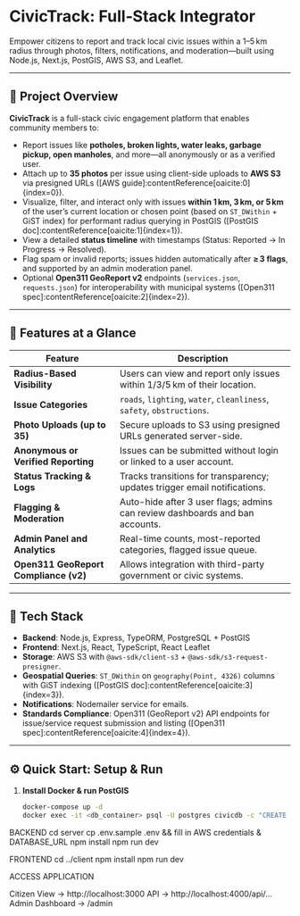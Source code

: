 # CivicTrack: Full‑Stack Integrator

Empower citizens to report and track local civic issues within a 1–5 km radius through photos, filters, notifications, and moderation—built using Node.js, Next.js, PostGIS, AWS S3, and Leaflet.

---

## 🚧 Project Overview

**CivicTrack** is a full-stack civic engagement platform that enables community members to:

- Report issues like **potholes, broken lights, water leaks, garbage pickup, open manholes**, and more—all anonymously or as a verified user.
- Attach up to **35 photos** per issue using client-side uploads to **AWS S3** via presigned URLs ([AWS guide]:contentReference[oaicite:0]{index=0}).
- Visualize, filter, and interact only with issues **within 1 km, 3 km, or 5 km** of the user’s current location or chosen point (based on `ST_DWithin` + GiST index) for performant radius querying in PostGIS ([PostGIS doc]:contentReference[oaicite:1]{index=1}).
- View a detailed **status timeline** with timestamps (Status: Reported → In Progress → Resolved).
- Flag spam or invalid reports; issues hidden automatically after **≥ 3 flags**, and supported by an admin moderation panel.
- Optional **Open311 GeoReport v2** endpoints (`services.json`, `requests.json`) for interoperability with municipal systems ([Open311 spec]:contentReference[oaicite:2]{index=2}).

---

## 🎯 Features at a Glance

| Feature                                | Description                                                                                  |
|---------------------------------------|----------------------------------------------------------------------------------------------|
| **Radius-Based Visibility**           | Users can view and report only issues within 1/3/5 km of their location.                     |
| **Issue Categories**                  | `roads`, `lighting`, `water`, `cleanliness`, `safety`, `obstructions`.                      |
| **Photo Uploads (up to 35)**          | Secure uploads to S3 using presigned URLs generated server-side.                             |
| **Anonymous or Verified Reporting**   | Issues can be submitted without login or linked to a user account.                           |
| **Status Tracking & Logs**            | Tracks transitions for transparency; updates trigger email notifications.                    |
| **Flagging & Moderation**             | Auto-hide after 3 user flags; admins can review dashboards and ban accounts.                 |
| **Admin Panel and Analytics**         | Real-time counts, most-reported categories, flagged issue queue.                             |
| **Open311 GeoReport Compliance (v2)** | Allows integration with third-party government or civic systems.                             |

---

## 🧩 Tech Stack

- **Backend**: Node.js, Express, TypeORM, PostgreSQL + PostGIS
- **Frontend**: Next.js, React, TypeScript, React Leaflet
- **Storage**: AWS S3 with `@aws-sdk/client-s3` + `@aws-sdk/s3-request-presigner`.
- **Geospatial Queries**: `ST_DWithin` on `geography(Point, 4326)` columns with GiST indexing ([PostGIS doc]:contentReference[oaicite:3]{index=3}).
- **Notifications**: Nodemailer service for emails.
- **Standards Compliance**: Open311 (GeoReport v2) API endpoints for issue/service request submission and listing ([Open311 spec]:contentReference[oaicite:4]{index=4}).

---

## ⚙️ Quick Start: Setup & Run

1. **Install Docker & run PostGIS**  
   ```bash
   docker-compose up -d
   docker exec -it <db_container> psql -U postgres civicdb -c "CREATE EXTENSION IF NOT EXISTS postgis"
 BACKEND cd server
cp .env.sample .env && fill in AWS credentials & DATABASE_URL
npm install
npm run dev

FRONTEND
cd ../client
npm install
npm run dev

ACCESS APPLICATION

Citizen View → http://localhost:3000
API → http://localhost:4000/api/…
Admin Dashboard → /admin 




